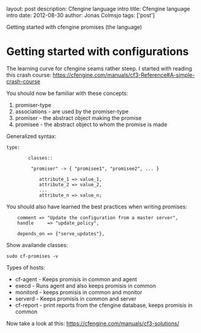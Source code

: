 layout: post
description: Cfengine language intro
title: Cfengine language intro
date: 2012-08-30
author: Jonas Colmsjo
tags: ['post']

Getting started with cfengine promises (the language)





# Getting started with configurations

The learning curve for cfengine seams rather steep. I started with reading this crash course: https://cfengine.com/manuals/cf3-Reference#A-simple-crash-course

You should now be familiar with these concepts:

 1. promiser-type
 1. associations - are used by the promiser-type
 1. promiser - the abstract object making the promise
 1. promisee - the abstract object to whom the promise is made


Generalized syntax:

```
type:
     
        classes::
     
         "promiser" -> { "promisee1", "promisee2", ... }
     
            attribute_1 => value_1,
            attribute_2 => value_2,
            ...
            attribute_n => value_n;
```

You should also have learned the best practices when writing promises:
```
    comment => "Update the configuration from a master server",
    handle     => "update_policy",

    depends_on => {"serve_updates"},

```

Show availande classes:
```
sudo cf-promises -v
```

Types of hosts:

 * cf-agent - Keeps promisis in common and agent
 * execd - Runs agent and also keeps promisis in common
 * monitord - keeps promisis in common and monitor
 * serverd - Keeps promisis in common and server
 * cf-report - print reports from the cfengine database, keeps promisis in common

Now take a look at this: https://cfengine.com/manuals/cf3-solutions/
